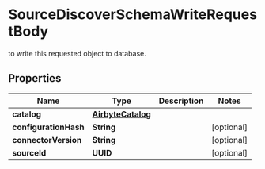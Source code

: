 

# SourceDiscoverSchemaWriteRequestBody

to write this requested object to database.

## Properties

| Name | Type | Description | Notes |
|------------ | ------------- | ------------- | -------------|
|**catalog** | [**AirbyteCatalog**](AirbyteCatalog.md) |  |  |
|**configurationHash** | **String** |  |  [optional] |
|**connectorVersion** | **String** |  |  [optional] |
|**sourceId** | **UUID** |  |  [optional] |



